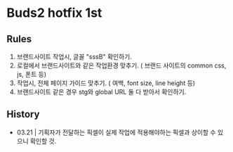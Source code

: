# Buds2 hotfix 1st

## Rules
1. 브랜드사이트 작업시, 글꼴 "sssB" 확인하기.
2. 로컬에서 브랜드사이트와 같은 작업환경 맞추기. ( 브랜드 사이트의 common css, js, 폰트 등)
3. 작업시, 전체 페이지 가이드 맞추기. ( 여백, font size, line height 등)
4. 브랜드사이트 같은 경우 stg와 global URL 둘 다 받아서 확인하기.

## History
- 03.21 | 기획자가 전달하는 픽셀이 실제 작업에 적용해야하는 픽셀과 상이할 수 있으니 확인할 것.